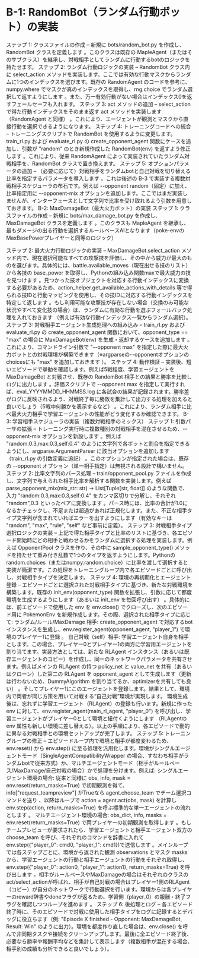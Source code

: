 # B-1: RandomBot（ランダム行動ボット）の実装
ステップ 1: クラスファイルの作成 – 新規に bots/random_bot.py を作成し、RandomBot クラスを定義します
。このクラスは既存の MapleAgent（またはそのサブクラス）を継承し、対戦相手としてランダムに行動するbotのロジックを持たせます。
ステップ 2: ランダム行動ロジックの実装 – RandomBot クラス内に select_action メソッドを実装します。ここでは有効な行動マスクからランダムに1つのインデックスを選びます。既存の RandomAgent のコードを参考に、numpy.where でマスクが真のインデックスを取得し、rng.choice でランダム選択して返すようにします
。また、万一有効行動がない場合はインデックス0を返すフェールセーフも入れます。
ステップ 3: act メソッドの追加 – select_action で得た行動インデックスをそのまま返す act メソッドを実装します（RandomAgent と同様）
。これにより、エージェントが観測とマスクから直接行動を選択できるようになります。
ステップ 4: トレーニングコードへの統合 – トレーニングスクリプトで RandomBot を使用するように変更します。train_rl.py および evaluate_rl.py の create_opponent_agent 関数にケースを追加し、引数が "random" のとき新規作成した RandomBot(env) を返すよう修正します
。これにより、従来 RandomAgent によって実装されていたランダム対戦相手を、RandomBot クラスで置き換えます。
ステップ 5: オプションパラメータの追加 – （必要に応じて）対戦相手をランダムbotと自己対戦を切り替える比率を指定するパラメータを導入します
。これは後述の B-3 で実装する複数対戦相手スケジューラの布石です。例えば --opponent random（固定）に加え、比率指定用に --opponent-mix オプションを追加します。ここではまだ実装しませんが、インターフェースとして文字列で比率を受け取れるよう引数を用意しておきます。
B-2: MaxDamageBot（最大火力ボット）の実装
ステップ 1: クラスファイルの作成 – 新規に bots/max_damage_bot.py を作成し、MaxDamageBot クラスを定義します
。このクラスも MapleAgent を継承し、最もダメージの出る行動を選択するルールベースAIとなります（poke-envのMaxBasePowerプレイヤーと同等のロジック）

ステップ 2: 最大火力行動ロジックの実装 – MaxDamageBot.select_action メソッド内で、現在選択可能なすべての攻撃技を評価し、その中から威力が最大のものを選びます。具体的には、battle.available_moves（現在出せる技のリスト）から各技の base_power を取得し、Pythonの組み込み関数maxで最大威力の技を見つけます
。見つかった技オブジェクトを対応する行動インデックスに変換する必要があるため、action_helper.get_available_actions_with_details 等で得られる技IDと行動マッピングを使用し、その技IDに対応する行動インデックスを特定して返します
。もし利用可能な攻撃技が存在しない場合（交換のみ可能な状況やすべて変化技の場合）は、ランダムに有効な行動を選ぶフォールバック処理を入れておきます
（例えば有効な行動インデックス一覧からランダム選択）。
ステップ 3: 対戦相手エージェント生成処理への組み込み – train_rl.py および evaluate_rl.py の create_opponent_agent 関数において、opponent_type == "max" の場合に MaxDamageBot(env) を生成・返却するケースを追加します
。これにより、コマンドライン引数で "--opponent max" を指定した際に最大火力ボットとの対戦環境が構築できます（※argparseの--opponentオプションのchoicesにも "max" を追加しておきます
）。
ステップ 4: 動作検証 – 実装後、短いエピソードで挙動を確認します。例えば5戦程度、学習エージェントを MaxDamageBot と対戦させ、既存の RandomBot 相手との結果と勝率を比較しログに出力します
。評価スクリプトで --opponent max を指定して実行すれば、eval_YYYYMMDD_HHMMSS.log に各試合の結果が記録されます。勝率差がログに反映されるよう、対戦終了毎に勝敗を集計して出力する処理を加えると良いでしょう（5戦中何勝かを表示するなど）
。これにより、ランダム相手に比べ最大火力相手で学習エージェントの性能がどう変化するか確認できます。
B-3: 学習相手スケジューラの実装（複数対戦相手のミックス）
ステップ 1: 引数パーサの拡張 – トレーニング実行時に複数種別の対戦相手を混在させるため、--opponent-mix オプションを新設します
。例えば "random:0.3,max:0.3,self:0.4" のように文字列で各ボットと割合を指定できるようにし、argparse.ArgumentParser に該当オプションを追加します（train_rl.py の引数定義に追記）
。このオプションが指定された場合は、既存の --opponent オプション（単一相手指定）は無視される設計で構いません。
ステップ 2: 比率文字列のパース処理 – train/opponent_pool.py ファイルを作成し、文字列で与えられた相手比率を解析する関数を実装します。例えば parse_opponent_mix(mix_str: str) -> List[Tuple[str, float]] のような関数で、入力 "random:0.3,max:0.3,self:0.4" をカンマ区切りで分解し、それぞれ "random",0.3 といったペアに変換します
。パース時には、比率の合計が1.0になるかチェックし、不足または超過があれば正規化します。また、不正な相手タイプ文字列が含まれていればエラーを出すようにします（有効なキーは "random", "max", "rule", "self" など事前に定義）。
ステップ 3: 対戦相手タイプ選択ロジックの実装 – 上記で得た相手タイプと比率のリストに基づき、各エピソード開始時にどの相手と戦わせるかをランダムに選択する処理を実装します。例えば OpponentPool クラスを作り、その中に sample_opponent_type() メソッドを持たせて重み付き乱数で1つのタイプを返すようにします。Pythonのrandom.choices（またはnumpy.random.choice）に比率を渡して選択すると実装が簡潔です。この処理をトレーニングループ内で各エピソードごとに呼び出し、対戦相手タイプを決定します。
ステップ 4: 環境の再初期化とエージェント登録 – エピソードごとに選択された対戦相手タイプに基づき、新たな対戦環境を構築します。既存の init_env(opponent_type) 関数を拡張し、引数に応じて都度環境を生成するようにします（あるいは init_env を毎回呼び出す）
。具体的には、前エピソードで使用した env を env.close() でクローズし、次のエピソード用に PokemonEnv を新規作成します。その際、選択された相手タイプに応じて:
ランダム/ルール/MaxDamage 相手: create_opponent_agent で対応するbotインスタンスを生成し、env.register_agent(opponent_agent, "player_1") で環境のプレイヤー1に登録
。
自己対戦（self）相手: 学習エージェント自身を相手とします。この場合、プレイヤー0とプレイヤー1の両方に学習用エージェントを割り当てます。実装方法としては、新たな RLAgent インスタンス（あるいは既存エージェントのコピー）を作成し、同一のネットワークパラメータを共有させます。例えばメインの RLAgent の持つ policy_net と value_net を共有（あるいはクローン）した第二の RLAgent を opponent_agent として生成します（更新は行わないため、DummyAlgorithm を割り当てるか、optimizerを共有しても良い）
。そしてプレイヤー1にこのエージェントを登録します。結果として、環境内で両者が同じ方策を用いて対戦する“自己対戦”環境が実現します。
環境生成後は、忘れずに学習エージェント（RLAgent）の登録も行います。新規に作った env に対して、env.register_agent(main_rl_agent, "player_0") を呼び出し、学習エージェントがプレイヤー0として環境と紐付くようにします
（RLAgentの env 属性も新しい環境に差し替える）。以上の手順により、各エピソードで動的に異なる対戦相手との環境セットアップが完了します。
ステップ 5: トレーニングループの修正 – エピソードループ内で環境と相手が都度変わるため、env.reset() から env.step() に至る処理を汎用化します。環境がシングルエージェントモード（SingleAgentCompatibilityWrapper の場合、すなわち相手がランダムbotで従来方式）か、マルチエージェントモード（相手がルールベース/MaxDamage/自己対戦の場合）かで処理を分けます。例えば:
シングルエージェント環境の場合: 従来と同様に obs, info, mask = env.reset(return_masks=True) で初期観測を得て、info["request_teampreview"] がTrueなら agent.choose_team でチーム選択コマンドを送り
、以降はループで action = agent.act(obs, mask) を計算し env.step(action, return_masks=True) を呼ぶ標準的な単一エージェントの流れとします
。
マルチエージェント環境の場合: obs_dict, info, masks = env.reset(return_masks=True) で両プレイヤーの初期観測を取得します
。もしチームプレビューが要求されたら、学習エージェントと相手エージェント双方の choose_team を呼び、それぞれのコマンドを辞書に入れてenv.step({"player_0": cmd0, "player_1": cmd1})で送信します
。メインループでは各ステップごとに、環境から返された観測 observations とマスク masks から、学習エージェントの行動と相手エージェントの行動をそれぞれ取得し、env.step({"player_0": action0, "player_1": action1}, return_masks=True) を呼び出します
。相手がルールベースやMaxDamageの場合はそれぞれのクラスのact/select_actionが呼ばれ、相手が自己対戦の場合はプレイヤー1側のRLAgent（コピー）が自分のネットワークで行動選択を行います。環境からは各プレイヤーのreward辞書やdoneフラグが返るため、学習側（player_0）の報酬・終了フラグを確認しつつループを進めます
。
ステップ 6: 後処理とログ – 各エピソード終了時に、そのエピソードで対戦に使用した相手タイプをログに記録するとデバッグに役立ちます（例: "Episode X finished - Opponent: MaxDamageBot, Result: Win" のように出力）。環境を都度作り直した場合は、env.close() を呼んで非同期タスクや接続をクリーンアップします。最後に全エピソード終了後、必要なら勝率や報酬平均などを集計して表示します（複数相手が混在する場合、相手別の成績も分析できると良いでしょう）。